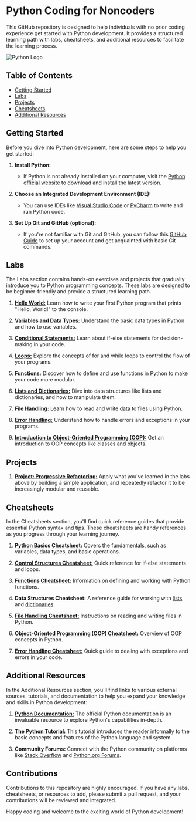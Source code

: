 # Python Coding for Noncoders

This GitHub repository is designed to help individuals with no prior coding experience get started with Python development. It provides a structured learning path with labs, cheatsheets, and additional resources to facilitate the learning process.

![Python Logo](https://www.python.org/static/community_logos/python-logo-master-v3-TM.png)

## Table of Contents

- [Getting Started](#getting-started)
- [Labs](#labs)
- [Projects](#projects)
- [Cheatsheets](#cheatsheets)
- [Additional Resources](#additional-resources)

## Getting Started

Before you dive into Python development, here are some steps to help you get started:

1. **Install Python:**

   - If Python is not already installed on your computer, visit the [Python official website](https://www.python.org/downloads/) to download and install the latest version.

2. **Choose an Integrated Development Environment (IDE):**

   - You can use IDEs like [Visual Studio Code](https://code.visualstudio.com/) or [PyCharm](https://www.jetbrains.com/pycharm/) to write and run Python code.

3. **Set Up Git and GitHub (optional):**
   - If you're not familiar with Git and GitHub, you can follow this [GitHub Guide](https://guides.github.com/activities/hello-world/) to set up your account and get acquainted with basic Git commands.

## Labs

The Labs section contains hands-on exercises and projects that gradually introduce you to Python programming concepts. These labs are designed to be beginner-friendly and provide a structured learning path.

1. [**Hello World:**](labs/lab1-hello-world.md) Learn how to write your first Python program that prints "Hello, World!" to the console.

2. [**Variables and Data Types:**](labs/lab2-datatypes-and-variables.md) Understand the basic data types in Python and how to use variables.

3. [**Conditional Statements:**](labs/lab3-conditional-statements.md) Learn about if-else statements for decision-making in your code.

4. [**Loops:**](labs/lab4-looping.md) Explore the concepts of for and while loops to control the flow of your programs.

5. [**Functions:**](labs/lab5-functions.md) Discover how to define and use functions in Python to make your code more modular.

6. [**Lists and Dictionaries:**](labs/lab6-lists-and-dictionaries.md) Dive into data structures like lists and dictionaries, and how to manipulate them.

7. [**File Handling:**](labs/lab7-file-handling.md) Learn how to read and write data to files using Python.

8. [**Error Handling:**](labs/lab8-error-handling.md) Understand how to handle errors and exceptions in your programs.

9. [**Introduction to Object-Oriented Programming (OOP):**](labs/lab9-intro-to-oop.md) Get an introduction to OOP concepts like classes and objects.

## Projects

1. [**Project: Progressive Refactoring:**](projects/proj1-progressive-refactoring.md) Apply what you've learned in the labs above by building a simple application, and repeatedly refactor it to be increasingly modular and reusable.

## Cheatsheets

In the Cheatsheets section, you'll find quick reference guides that provide essential Python syntax and tips. These cheatsheets are handy references as you progress through your learning journey.

1. [**Python Basics Cheatsheet:**](https://www.pythoncheatsheet.org/cheatsheet/basics) Covers the fundamentals, such as variables, data types, and basic operations.

2. [**Control Structures Cheatsheet:**](https://www.pythoncheatsheet.org/cheatsheet/control-flow) Quick reference for if-else statements and loops.

3. [**Functions Cheatsheet:**](https://www.pythoncheatsheet.org/cheatsheet/functions) Information on defining and working with Python functions.

4. **Data Structures Cheatsheet:** A reference guide for working with [lists](https://www.pythoncheatsheet.org/cheatsheet/lists-and-tuples) and [dictionaries](https://www.pythoncheatsheet.org/cheatsheet/dictionaries).

5. [**File Handling Cheatsheet:**](https://www.pythoncheatsheet.org/cheatsheet/reading-and-writing-files) Instructions on reading and writing files in Python.

6. [**Object-Oriented Programming (OOP) Cheatsheet:**](https://www.pythoncheatsheet.org/cheatsheet/oop-basics) Overview of OOP concepts in Python.

7. [**Error Handling Cheatsheet:**](https://www.pythoncheatsheet.org/cheatsheet/exception-handling) Quick guide to dealing with exceptions and errors in your code.

## Additional Resources

In the Additional Resources section, you'll find links to various external sources, tutorials, and documentation to help you expand your knowledge and skills in Python development:

1. [**Python Documentation:**](https://docs.python.org/3/index.html) The official Python documentation is an invaluable resource to explore Python's capabilities in-depth.

2. [**The Python Tutorial:**](https://docs.python.org/3/tutorial/index.html) This tutorial introduces the reader informally to the basic concepts and features of the Python language and system.

3. **Community Forums:** Connect with the Python community on platforms like [Stack Overflow](https://stackoverflow.com/questions/tagged/python) and [Python.org Forums](https://www.python.org/community/forums/).

## Contributions

Contributions to this repository are highly encouraged. If you have any labs, cheatsheets, or resources to add, please submit a pull request, and your contributions will be reviewed and integrated.

Happy coding and welcome to the exciting world of Python development!
